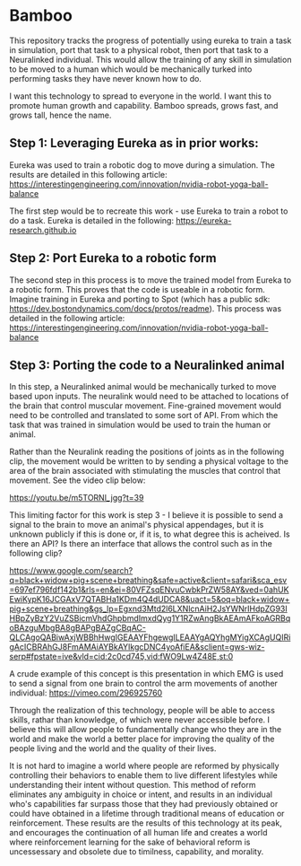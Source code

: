 # Bamboo
This repository tracks the progress of potentially using eureka to train a task in simulation, port that task to a physical robot, then port that task to a Neuralinked individual. This would allow the training of any skill in simulation to be moved to a human which would be mechanically turked into performing tasks they have never known how to do.

I want this technology to spread to everyone in the world. I want this to promote human growth and capability. Bamboo spreads, grows fast, and grows tall, hence the name.

## Step 1: Leveraging Eureka as in prior works:
Eureka was used to train a robotic dog to move during a simulation. The results are detailed in this following article: https://interestingengineering.com/innovation/nvidia-robot-yoga-ball-balance

The first step would be to recreate this work - use Eureka to train a robot to do a task. 
Eureka is detailed in the following: https://eureka-research.github.io

## Step 2: Port Eureka to a robotic form
The second step in this process is to move the trained model from Eureka to a robotic form. This proves that the code is useable in a robotic form. Imagine training in Eureka and porting to Spot (which has a public sdk: https://dev.bostondynamics.com/docs/protos/readme). 
This process was detailed in the following article: https://interestingengineering.com/innovation/nvidia-robot-yoga-ball-balance

## Step 3: Porting the code to a Neuralinked animal

In this step, a Neuralinked animal would be mechanically turked to move based upon inputs. The neuralink would need to be attached to locations of the brain that control muscular movement. Fine-grained movement would need to be controlled and translated to some sort of API. From which the task that was trained in simulation would be used to train the human or animal. 

Rather than the Neuralink reading the positions of joints as in the following clip, the movement would be written to by sending a physical voltage to the area of the brain associated with stimulating the muscles that control that movement. See the video clip below:

https://youtu.be/m5TORNl_jgg?t=39

This limiting factor for this work is step 3 - I believe it is possible to send a signal to the brain to move an animal's physical appendages, but it is unknown publicly if this is done or, if it is, to what degree this is acheived. Is there an API? Is there an interface that allows the control such as in the following clip? 

https://www.google.com/search?q=black+widow+pig+scene+breathing&safe=active&client=safari&sca_esv=697ef796fdf142b1&rls=en&ei=80VFZsqENvuCwbkPrZW58AY&ved=0ahUKEwiKypK16JCGAxV7QTABHa1KDm4Q4dUDCA8&uact=5&oq=black+widow+pig+scene+breathing&gs_lp=Egxnd3Mtd2l6LXNlcnAiH2JsYWNrIHdpZG93IHBpZyBzY2VuZSBicmVhdGhpbmdImxdQyg1Y1RZwAngBkAEAmAFkoAGRBqoBAzguMbgBA8gBAPgBAZgCBqAC-QLCAgoQABiwAxjWBBhHwgIGEAAYFhgewgILEAAYgAQYhgMYigXCAgUQIRigAcICBRAhGJ8FmAMAiAYBkAYIkgcDNC4yoAfiEA&sclient=gws-wiz-serp#fpstate=ive&vld=cid:2c0cd745,vid:fWO9Lw4Z48E,st:0

A crude example of this concept is this presentation in which EMG is used to send a signal from one brain to control the arm movements of another individual:
https://vimeo.com/296925760

Through the realization of this technology, people will be able to access skills, rathar than knowledge, of which were never accessible before. I believe this will allow people to fundamentally change who they are in the world and make the world a better place for improving the quality of the people living and the world and the quality of their lives. 

It is not hard to imagine a world where people are reformed by physically controlling their behaviors to enable them to live different lifestyles while understanding their intent without question. This method of reform eliminates any ambiguity in choice or intent, and results in an individual who's capabilities far surpass those that they had previously obtained or could have obtained in a lifetime through traditional means of education or reinforcement. These results are the results of this technology at its peak, and encourages the continuation of all human life and creates a world where reinforcement learning for the sake of behavioral reform is uncessessary and obsolete due to timilness, capability, and morality. 


